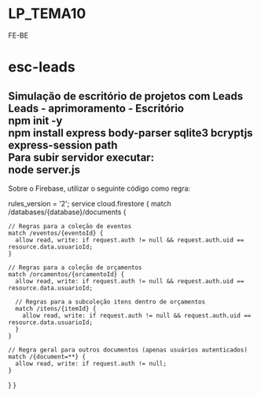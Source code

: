 # LP_TEMA10
FE-BE
# esc-leads
Simulação de escritório de projetos com Leads
<br>
Leads - aprimoramento - Escritório
<br>
npm init -y
<br>
npm install express body-parser sqlite3 bcryptjs express-session path
<br>
Para subir servidor executar:
<br>
node server.js
------------------------------------------------------------
Sobre o Firebase, utilizar o seguinte código como regra:

rules_version = '2';
service cloud.firestore {
  match /databases/{database}/documents {

    // Regras para a coleção de eventos
    match /eventos/{eventoId} {
      allow read, write: if request.auth != null && request.auth.uid == resource.data.usuarioId;
    }

    // Regras para a coleção de orçamentos
    match /orcamentos/{orcamentoId} {
      allow read, write: if request.auth != null && request.auth.uid == resource.data.usuarioId;

      // Regras para a subcoleção itens dentro de orçamentos
      match /itens/{itemId} {
        allow read, write: if request.auth != null && request.auth.uid == resource.data.usuarioId;
      }
    }

    // Regra geral para outros documentos (apenas usuários autenticados)
    match /{document=**} {
      allow read, write: if request.auth != null;
    }
  }
}

